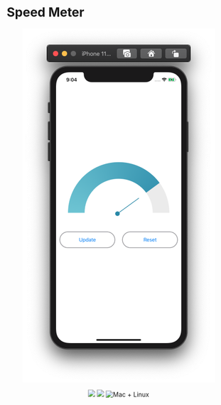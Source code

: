 # Speed Meter
<p align="center">
    <img src="Screenshot.png" width="434" width="90%" alt="Speed Meter" />
</p>
<p align="center">
    <img src="https://img.shields.io/badge/Swift-5.2-orange.svg" />
    <img src="https://img.shields.io/badge/xcode-11.5-brightgreen.svg" />
    <img src="https://img.shields.io/badge/platforms-mac+linux-brightgreen.svg?style=flat" alt="Mac + Linux" />
</p>
